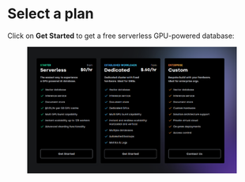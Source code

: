 # Select a plan

Click on **Get Started** to get a free serverless GPU-powered database:

<figure><img src="../.gitbook/assets/image (7).png" alt=""><figcaption></figcaption></figure>

